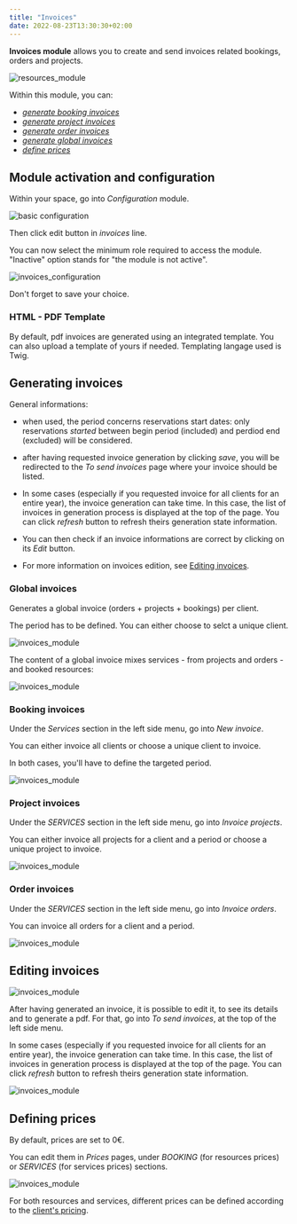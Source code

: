 ```yaml
---
title: "Invoices"
date: 2022-08-23T13:30:30+02:00
---
```



**Invoices module** allows you to create and send invoices related bookings, orders and projects.

![resources_module](../../../resources_module_6.png)

Within this module, you can:
- [*generate booking invoices*](./#booking-invoices)
- [*generate project invoices*](./#project-invoices)
- [*generate order invoices*](./#order-invoices)
- [*generate global invoices*](./#global-invoices)
- [*define prices*](./#defining-prices)

## Module activation and configuration

Within your space, go into _Configuration_ module.

![basic configuration](../../../basic_configuration_1.png)

Then click edit button in _invoices_ line.

You can now select the minimum role required to access the module. "Inactive" option stands for "the module is not active".

![invoices_configuration](../../../invoices_module_0.png)

Don't forget to save your choice.

### HTML - PDF Template

By default, pdf invoices are generated using an integrated template. You can also upload a template of yours if needed. Templating langage used is Twig.

## Generating invoices

General informations:

- when used, the period concerns reservations start dates: only reservations *started* between begin period (included) and perdiod end (excluded) will be considered.

- after having requested invoice generation by clicking *save*, you will be redirected to the *To send invoices* page where your invoice should be listed.
- In some cases (especially if you requested invoice for all clients for an entire year), the invoice generation can take time.
In this case, the list of invoices in generation process is displayed at the top of the page. You can click *refresh* button to refresh theirs generation state information.

- You can then check if an invoice informations are correct by clicking on its *Edit* button.

- For more information on invoices edition, see [Editing invoices](./#editing-invoices).

### Global invoices

Generates a global invoice (orders + projects + bookings) per client.

The period has to be defined. You can either choose to selct a unique client.

![invoices_module](../../../invoices_module_7.png)

The content of a global invoice mixes services - from projects and orders - and booked resources:

![invoices_module](../../../invoices_module_8.png)

### Booking invoices

Under the *Services* section in the left side menu, go into *New invoice*.

You can either invoice all clients or choose a unique client to invoice.

In both cases, you'll have to define the targeted period.

![invoices_module](../../../invoices_module_1.png)

### Project invoices

Under the *SERVICES* section in the left side menu, go into *Invoice projects*.

You can either invoice all projects for a client and a period or choose a unique project to invoice.

![invoices_module](../../../invoices_module_3.png)

### Order invoices

Under the *SERVICES* section in the left side menu, go into *Invoice orders*.

You can invoice all orders for a client and a period.

![invoices_module](../../../invoices_module_4.png)

## Editing invoices

![invoices_module](../../../invoices_module_5.png)

After having generated an invoice, it is possible to edit it, to see its details and to generate a pdf. For that, go into *To send invoices*, at the top of the left side menu.

In some cases (especially if you requested invoice for all clients for an entire year), the invoice generation can take time.
In this case, the list of invoices in generation process is displayed at the top of the page. You can click *refresh* button to refresh theirs generation state information.

![invoices_module](../../../invoices_module_2.png)

## Defining prices

By default, prices are set to 0€.

You can edit them in *Prices* pages, under *BOOKING* (for resources prices) or *SERVICES* (for services prices) sections.

![invoices_module](../../../invoices_module_6.png)

For both resources and services, different prices can be defined according to the [client's pricing](../../module/clients/#pricing).

